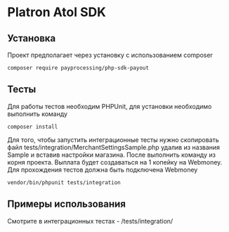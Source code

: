 Platron Atol SDK
===============
## Установка

Проект предполагает через установку с использованием composer
```
composer require payprocessing/php-sdk-payout
```

## Тесты
Для работы тестов необходим PHPUnit, для установки необходимо выполнить команду
```
composer install
```
Для того, чтобы запустить интеграционные тесты нужно скопировать файл tests/integration/MerchantSettingsSample.php удалив 
из названия Sample и вставив настройки магазина. После выполнить команду из корня проекта. Выплата будет создаваться на 1 копейку на
Webmoney. Для прохождения тестов должна быть подключена Webmoney
```
vendor/bin/phpunit tests/integration
```

## Примеры использования
Смотрите в интеграционных тестах - /tests/integration/

